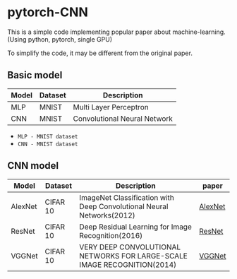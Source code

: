 # pytorch-CNN

This is a simple code implementing popular paper about machine-learning.
(Using python, pytorch, single GPU)

To simplify the code, it may be different from the original paper.

## Basic model

|Model|Dataset|Description|
|------|---|---|
|MLP|MNIST|Multi Layer Perceptron|
|CNN|MNIST|Convolutional Neural Network|  

- ```MLP - MNIST dataset```
- ```CNN - MNIST dataset```  

## CNN model


|Model|Dataset|Description|paper|
|------|---|-----------|---|
|AlexNet|CIFAR 10|ImageNet Classification with Deep Convolutional Neural Networks(2012)| [AlexNet](https://proceedings.neurips.cc/paper/2012/file/c399862d3b9d6b76c8436e924a68c45b-Paper.pdf)|
|ResNet|CIFAR 10|Deep Residual Learning for Image Recognition(2016) | [ResNet](https://arxiv.org/pdf/1512.03385.pdf)|
|VGGNet|CIFAR 10|VERY DEEP CONVOLUTIONAL NETWORKS FOR LARGE-SCALE IMAGE RECOGNITION(2014)|[VGGNet](https://arxiv.org/pdf/1409.1556.pdf)|  








